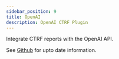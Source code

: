 ```yaml
---
sidebar_position: 9
title: OpenAI
description: OpenAI CTRF Plugin
---
```


Integrate CTRF reports with the OpenAI API.

See [Github](https://github.com/ctrf-io/ai-test-reporter) for upto date information.
